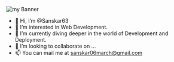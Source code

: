 ![my Banner](https://github.com/Sanskar63/Sanskar63/assets/129537566/76365eed-a26b-4ff0-afff-405e547fd1cd)

- 👋 Hi, I’m @Sanskar63
- 👀 I’m interested in Web Development.
- 🌱 I’m currently diving deeper in the world of Development and Deployment.
- 💞️ I’m looking to collaborate on ...
- 📫 You can mail me at sanskar06march@gmail.com

<!---
Sanskar63/Sanskar63 is a ✨ special ✨ repository because its `README.md` (this file) appears on your GitHub profile.
You can click the Preview link to take a look at your changes.
--->


